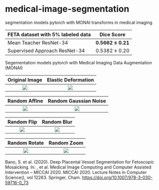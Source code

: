 # medical-image-segmentation
segmentation models pytorch with MONAI transforms in  medical imaging

FETA dataset with 5% labeled data | Dice Score  
---------------------------------|------------------------
Mean Teacher ResNet-34          |  **0.5662 ± 0.21**
Supervised Approach ResNet-34|  0.5382 ± 0.20


Segementation models pytorch with Medical Imaging Data Augmentation (MONAI) 


Original Image           |  Elastic Deformation  
:-------------------------:|:-------------------------:
![](https://github.com/marwankefah/medical-image-segmentation/blob/master/imgs_readme/original.png)  |  ![](https://github.com/marwankefah/medical-image-segmentation/blob/master/imgs_readme/randdeform.png)
 
 Random Affine        |  Random Gaussian Noise
:-------------------------:|:-------------------------:
![](https://github.com/marwankefah/medical-image-segmentation/blob/master/imgs_readme/randaffine.png)  |  ![](https://github.com/marwankefah/medical-image-segmentation/blob/master/imgs_readme/randGaussian.png)

  Random Flip         |  Random Blur
:-------------------------:|:-------------------------:
![](https://github.com/marwankefah/medical-image-segmentation/blob/master/imgs_readme/flip1.png)  |  ![](https://github.com/marwankefah/medical-image-segmentation/blob/master/imgs_readme/randsmooth.png)

  Random Rotate         |  Random Zoom
:-------------------------:|:-------------------------:
![](https://github.com/marwankefah/medical-image-segmentation/blob/master/imgs_readme/randrot.png)  |  ![](https://github.com/marwankefah/medical-image-segmentation/blob/master/imgs_readme/randzoom.png)




Bano, S. et al. (2020). Deep Placental Vessel Segmentation for Fetoscopic Mosaicking. In: , et al. Medical Image Computing and Computer Assisted Intervention – MICCAI 2020. MICCAI 2020. Lecture Notes in Computer Science(), vol 12263. Springer, Cham. https://doi.org/10.1007/978-3-030-59716-0_73

